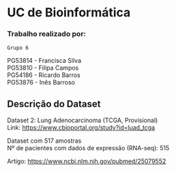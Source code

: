 # UC de Bioinformática

### Trabalho realizado por:<br>
```Grupo 6```<br>

PG53814 - Francisca Silva<br>
PG53810 - Filipa Campos<br>
PG54186 - Ricardo Barros<br>
PG53876 - Inês Barroso<br>



## Descrição do Dataset

Dataset 2: Lung Adenocarcinoma (TCGA, Provisional) <br>
Link: https://www.cbioportal.org/study?id=luad_tcga <br>

Dataset com 517 amostras <br>
Nº de pacientes com dados de expressão (RNA-seq): 515 <br>

Artigo: https://www.ncbi.nlm.nih.gov/pubmed/25079552 <br>
